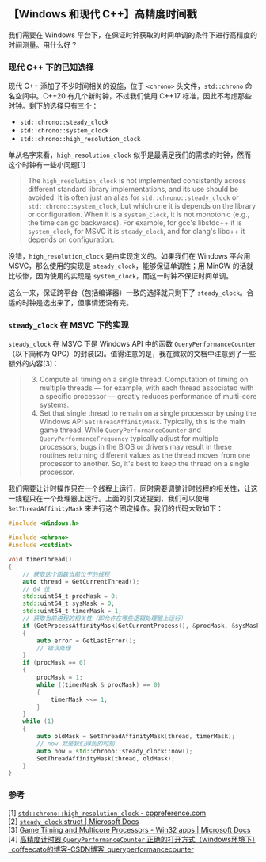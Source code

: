 ## 【Windows 和现代 C++】高精度时间戳

我们需要在 Windows 平台下，在保证时钟获取的时间单调的条件下进行高精度的时间测量。用什么好？

### 现代 C++ 下的已知选择
现代 C++ 添加了不少时间相关的设施，位于 `<chrono>` 头文件，`std::chrono` 命名空间中。C++20 有几个新时钟，不过我们使用 C++17 标准，因此不考虑那些时钟。剩下的选择只有三个：
- `std::chrono::steady_clock`
- `std::chrono::system_clock`
- `std::chrono::high_resolution_clock`

单从名字来看，`high_resolution_clock` 似乎是最满足我们的需求的时钟，然而这个时钟有一些小问题[1]：
> The `high_resolution_clock` is not implemented consistently across different standard library implementations, and its use should be avoided. It is often just an alias for `std::chrono::steady_clock` or `std::chrono::system_clock`, but which one it is depends on the library or configuration. When it is a `system_clock`, it is not monotonic (e.g., the time can go backwards). For example, for gcc's libstdc++ it is `system_clock`, for MSVC it is `steady_clock`, and for clang's libc++ it depends on configuration.

没错，`high_resolution_clock` 是由实现定义的。如果我们在 Windows 平台用 MSVC，那么使用的实现是 `steady_clock`，能够保证单调性；用 MinGW 的话就比较惨，因为使用的实现是 `system_clock`，而这一时钟不保证时间单调。

这么一来，保证跨平台（包括编译器）一致的选择就只剩下了 `steady_clock`。合适的时钟是选出来了，但事情还没有完。

### `steady_clock` 在 MSVC 下的实现
`steady_clock` 在 MSVC 下是 Windows API 中的函数 `QueryPerformanceCounter`（以下简称为 QPC）的封装[2]。值得注意的是，我在微软的文档中注意到了一些额外的内容[3]：
> 3. Compute all timing on a single thread. Computation of timing on multiple threads — for example, with each thread associated with a specific processor — greatly reduces performance of multi-core systems.
> 4. Set that single thread to remain on a single processor by using the Windows API `SetThreadAffinityMask`. Typically, this is the main game thread. While `QueryPerformanceCounter` and `QueryPerformanceFrequency` typically adjust for multiple processors, bugs in the BIOS or drivers may result in these routines returning different values as the thread moves from one processor to another. So, it's best to keep the thread on a single processor.

我们需要让计时操作只在一个线程上运行，同时需要调整计时线程的相关性，让这一线程只在一个处理器上运行。上面的引文还提到，我们可以使用 `SetThreadAffinityMask` 来进行这个固定操作。我们的代码大致如下：
```cpp
#include <Windows.h>

#include <chrono>
#include <cstdint>

void timerThread()
{
    // 获取这个函数当前位于的线程
    auto thread = GetCurrentThread();
    // 64 位
    std::uint64_t procMask = 0;
    std::uint64_t sysMask = 0;
    std::uint64_t timerMask = 1;
    // 获取当前进程的相关性（即允许在哪些逻辑处理器上运行）
    if (GetProcessAffinityMask(GetCurrentProcess(), &procMask, &sysMask) == 0)
    {
        auto error = GetLastError();
        // 错误处理
    }
    if (procMask == 0)
    {
        procMask = 1;
        while ((timerMask & procMask) == 0)
        {
            timerMask <<= 1;
        }
    }
    while (1)
    {
        auto oldMask = SetThreadAffinityMask(thread, timerMask);
        // now 就是我们得到的时刻
        auto now = std::chrono::steady_clock::now();
        SetThreadAffinityMask(thread, oldMask);
    }
}
```

### 参考
[1] [`std::chrono::high_resolution_clock` - cppreference.com](https://en.cppreference.com/w/cpp/chrono/high_resolution_clock)  
[2] [`steady_clock` struct | Microsoft Docs](https://docs.microsoft.com/en-us/cpp/standard-library/steady-clock-struct?view=msvc-160#remarks)  
[3] [Game Timing and Multicore Processors - Win32 apps | Microsoft Docs](https://docs.microsoft.com/en-us/windows/win32/dxtecharts/game-timing-and-multicore-processors#recommendations)  
[4] [高精度计时器 `QueryPerformanceCounter` 正确的打开方式（windows环境下）_coffeecato的博客-CSDN博客_queryperformancecounter](https://blog.csdn.net/coffeecato/article/details/44656001)